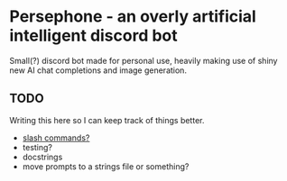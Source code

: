 # Persephone - an overly artificial intelligent discord bot

Small(?) discord bot made for personal use, heavily making use of shiny new AI chat completions and image generation.

## TODO
Writing this here so I can keep track of things better.
- [slash commands?](https://gist.github.com/Rapptz/c4324f17a80c94776832430007ad40e6#slash-commands-and-context-menu-commands)
- testing?
- docstrings
- move prompts to a strings file or something?
